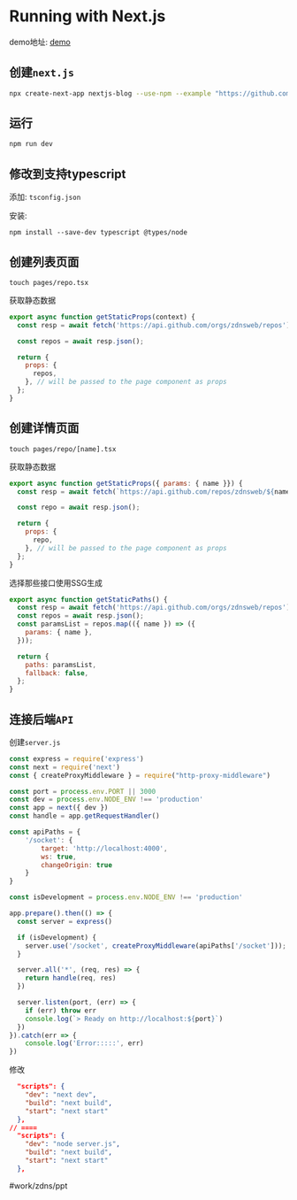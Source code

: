 # Running with Next.js

demo地址:  [demo](https://github.com/zdnsweb/demo-nextjs/)

## 创建`next.js` 

```bash
npx create-next-app nextjs-blog --use-npm --example "https://github.com/vercel/next-learn/tree/master/basics/learn-starter"
```


## 运行

```bash
npm run dev
```

## 修改到支持typescript

添加: `tsconfig.json`

安装:

```
npm install --save-dev typescript @types/node
```


## 创建列表页面
```
touch pages/repo.tsx
```

获取静态数据
```javascript
export async function getStaticProps(context) {
  const resp = await fetch('https://api.github.com/orgs/zdnsweb/repos');

  const repos = await resp.json();

  return {
    props: {
      repos,
    }, // will be passed to the page component as props
  };
}
```

## 创建详情页面

```
touch pages/repo/[name].tsx
```

获取静态数据
```javascript
export async function getStaticProps({ params: { name }}) {
  const resp = await fetch(`https://api.github.com/repos/zdnsweb/${name}`);

  const repo = await resp.json();

  return {
    props: {
      repo,
    }, // will be passed to the page component as props
  };
}
```

选择那些接口使用SSG生成
```javascript
export async function getStaticPaths() {
  const resp = await fetch('https://api.github.com/orgs/zdnsweb/repos');
  const repos = await resp.json();
  const paramsList = repos.map(({ name }) => ({
    params: { name },
  }));

  return {
    paths: paramsList,
    fallback: false,
  };
}
```

## 连接后端`API`

创建`server.js`
```javascript
const express = require('express')
const next = require('next')
const { createProxyMiddleware } = require("http-proxy-middleware")

const port = process.env.PORT || 3000
const dev = process.env.NODE_ENV !== 'production'
const app = next({ dev })
const handle = app.getRequestHandler()

const apiPaths = {
    '/socket': {
        target: 'http://localhost:4000',
        ws: true,
        changeOrigin: true
    }
}

const isDevelopment = process.env.NODE_ENV !== 'production'

app.prepare().then(() => {
  const server = express()

  if (isDevelopment) {
    server.use('/socket', createProxyMiddleware(apiPaths['/socket']));
  }

  server.all('*', (req, res) => {
    return handle(req, res)
  })

  server.listen(port, (err) => {
    if (err) throw err
    console.log(`> Ready on http://localhost:${port}`)
  })
}).catch(err => {
    console.log('Error:::::', err)
})
```

修改
```json
  "scripts": {
    "dev": "next dev",
    "build": "next build",
    "start": "next start"
  },
// ====
  "scripts": {
    "dev": "node server.js",
    "build": "next build",
    "start": "next start"
  },
```

#work/zdns/ppt
